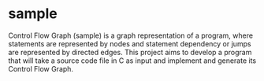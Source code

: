 # sample

Control Flow Graph (sample) is a graph representation of a program, where statements are represented by nodes and statement dependency or jumps are represented by directed edges.
This project aims to develop a program that will take a source code file in C as input and implement and generate its Control Flow Graph.
